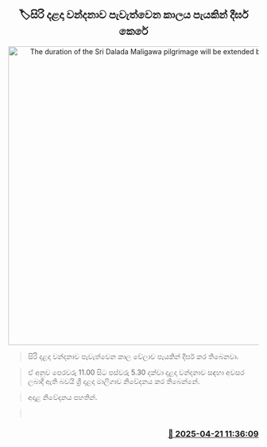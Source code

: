 <p align='center'><b><h2 align='center' title='The duration of the Sri Dalada Maligawa pilgrimage will be extended by an hour.'>🏷සිරි දළදා වන්දනාව පැවැත්වෙන කාලය පැයකින් දීර්ඝ කෙරේ</h2></b></p>
<p align='center'><img src='https://helakuru.sgp1.cdn.digitaloceanspaces.com/esana/images/lib/sri-dalada-wandanawa.jpg' width='600' alt='The duration of the Sri Dalada Maligawa pilgrimage will be extended by an hour.'></p>

> සිරි දළදා වන්දනාව පැවැත්වෙන කාල වේලාව පැයකින් දීර්ඝ කර තිබෙනවා.

> ඒ අනුව පෙරවරු 11.00 සිට පස්වරු 5.30 දක්වා දළදා වන්දනාව සඳහා අවසර ලබාදී ඇති බවයි ශ්‍රී දළදා මාලිගාව නිවේදනය කර තිබෙන්නේ.

> අදාළ නිවේදනය පහතින්. 

>  



<h3 align='right'><a href='https://www.helakuru.lk/esana/p/109375/'>📅 2025-04-21 11:36:09</a></h3>
